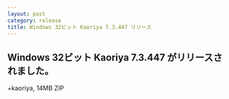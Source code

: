 ```yaml
---
layout: post
category: release
title: Windows 32ビット Kaoriya 7.3.447 リリース
---
```


Windows 32ビット Kaoriya 7.3.447 がリリースされました。
-------------------------------------------------------

+kaoriya, 14MB ZIP
